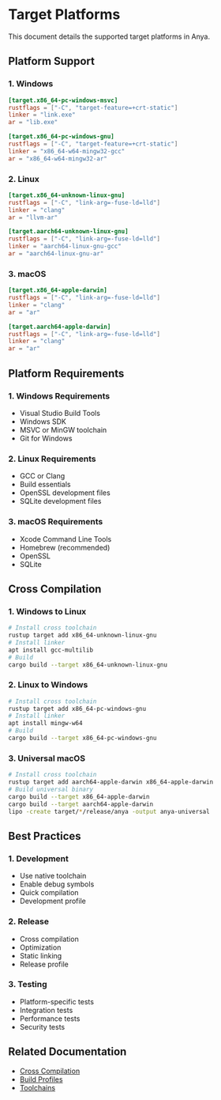 # Target Platforms

This document details the supported target platforms in Anya.

## Platform Support

### 1. Windows

```toml
[target.x86_64-pc-windows-msvc]
rustflags = ["-C", "target-feature=+crt-static"]
linker = "link.exe"
ar = "lib.exe"

[target.x86_64-pc-windows-gnu]
rustflags = ["-C", "target-feature=+crt-static"]
linker = "x86_64-w64-mingw32-gcc"
ar = "x86_64-w64-mingw32-ar"
```

### 2. Linux

```toml
[target.x86_64-unknown-linux-gnu]
rustflags = ["-C", "link-arg=-fuse-ld=lld"]
linker = "clang"
ar = "llvm-ar"

[target.aarch64-unknown-linux-gnu]
rustflags = ["-C", "link-arg=-fuse-ld=lld"]
linker = "aarch64-linux-gnu-gcc"
ar = "aarch64-linux-gnu-ar"
```

### 3. macOS

```toml
[target.x86_64-apple-darwin]
rustflags = ["-C", "link-arg=-fuse-ld=lld"]
linker = "clang"
ar = "ar"

[target.aarch64-apple-darwin]
rustflags = ["-C", "link-arg=-fuse-ld=lld"]
linker = "clang"
ar = "ar"
```

## Platform Requirements

### 1. Windows Requirements

- Visual Studio Build Tools
- Windows SDK
- MSVC or MinGW toolchain
- Git for Windows

### 2. Linux Requirements

- GCC or Clang
- Build essentials
- OpenSSL development files
- SQLite development files

### 3. macOS Requirements

- Xcode Command Line Tools
- Homebrew (recommended)
- OpenSSL
- SQLite

## Cross Compilation

### 1. Windows to Linux

```bash
# Install cross toolchain
rustup target add x86_64-unknown-linux-gnu
# Install linker
apt install gcc-multilib
# Build
cargo build --target x86_64-unknown-linux-gnu
```

### 2. Linux to Windows

```bash
# Install cross toolchain
rustup target add x86_64-pc-windows-gnu
# Install linker
apt install mingw-w64
# Build
cargo build --target x86_64-pc-windows-gnu
```

### 3. Universal macOS

```bash
# Install cross toolchain
rustup target add aarch64-apple-darwin x86_64-apple-darwin
# Build universal binary
cargo build --target x86_64-apple-darwin
cargo build --target aarch64-apple-darwin
lipo -create target/*/release/anya -output anya-universal
```

## Best Practices

### 1. Development

- Use native toolchain
- Enable debug symbols
- Quick compilation
- Development profile

### 2. Release

- Cross compilation
- Optimization
- Static linking
- Release profile

### 3. Testing

- Platform-specific tests
- Integration tests
- Performance tests
- Security tests

## Related Documentation

- [Cross Compilation](cross-compilation.md)
- [Build Profiles](build-profiles.md)
- [Toolchains](toolchains.md)
